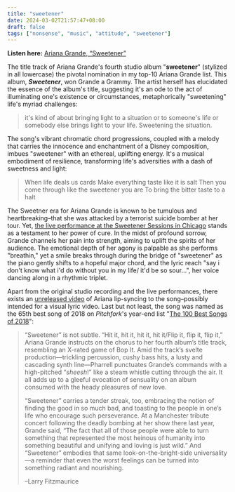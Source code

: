 ```yaml
---
title: "sweetener"
date: 2024-03-02T21:57:47+08:00
draft: false
tags: ["nonsense", "music", "attitude", "sweetener"]
---
```


**Listen here:** [Ariana Grande, “Sweetener”]()

The title track of Ariana Grande's fourth studio album "**sweetener**" (stylized in all lowercase) the pivotal nomination in my top-10 Ariana Grande list. This album, ***Sweetener***, won Grande a Grammy. The artist herself has elucidated the essence of the album's title, suggesting it's an ode to the act of illuminating one's existence or circumstances, metaphorically "sweetening" life's myriad challenges:

> it's kind of about bringing light to a situation or to someone's life or somebody else brings light to your life. Sweetening the situation.

The song's vibrant chromatic chord progressions, coupled with a melody that carries the innocence and enchantment of a Disney composition, imbues "sweetener" with an ethereal, uplifting energy. It's a musical embodiment of resilience, transforming life's adversities with a dash of sweetness and light:

> When life deals us cards
> Make everything taste like it is salt
> Then you come through like the sweetener you are
> To bring the bitter taste to a halt

The Sweetner era for Ariana Grande is known to be tumulous and heartbreaking–that she was attacked by a terrorist suicide bomber at her tour. Yet, [the live performance at the Sweetener Sessions in Chicago](https://www.bilibili.com/video/BV17s411c7RF/?share_source=copy_web&vd_source=7d9988cd6152d87ab6877f7dea245a0b&t=362) stands as a testament to her power of cure. In the midst of profound sorrow, Grande channels her pain into strength, aiming to uplift the spirits of her audience. The emotional depth of her agony is palpable as she performs "breathin," yet a smile breaks through during the bridge of "sweetener" as the piano gently shifts to a hopeful major chord, and the lyric reach "say i don't know what i'd do without you in my life/ it'd be so sour...", her voice dancing along in a rhythmic triplet.

Apart from the original studio recording and the live performances, there exists an [unreleased video](https://www.bilibili.com/video/BV12h4y137yJ/?share_source=copy_web&vd_source=7d9988cd6152d87ab6877f7dea245a0b) of Ariana lip-syncing to the song–possibly intended for a visual lyric video. Last but not least, the song was named as the 65th best song of 2018 on *Pitchfork*'s year-end list "[The 100 Best Songs of 2018](https://pitchfork.com/features/lists-and-guides/the-100-best-songs-of-2018/?page=2)":

> “Sweetener” is not subtle. “Hit it, hit it, hit it, hit it/Flip it, flip it, flip it,” Ariana Grande instructs on the chorus to her fourth album’s title track, resembling an X-rated game of Bop It. Amid the track’s svelte production—trickling percussion, cushy bass hits, a lusty and cascading synth line—Pharrell punctuates Grande’s commands with a high-pitched “*sheesh*!” like a steam whistle cutting through the air. It all adds up to a gleeful evocation of sensuality on an album consumed with the heady pleasures of new love.
>
> “Sweetener” carries a tender streak, too, embracing the notion of finding the good in so much bad, and toasting to the people in one’s life who encourage such perseverance. At a Manchester tribute concert following the deadly bombing at her show there last year, Grande said, “The fact that all of those people were able to turn something that represented the most heinous of humanity into something beautiful and unifying and loving is just wild.” And “Sweetener” embodies that same look-on-the-bright-side universality—a reminder that even the worst feelings can be turned into something radiant and nourishing. 
>
> –Larry Fitzmaurice
